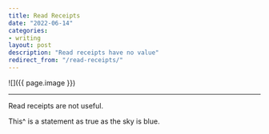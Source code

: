 ```yaml
---
title: Read Receipts
date: "2022-06-14"
categories:
- writing
layout: post
description: "Read receipts have no value"
redirect_from: "/read-receipts/"
---
```


![]({{ page.image }})

---

Read receipts are not useful.

This^ is a statement as true as the sky is blue.

